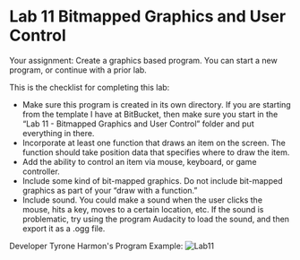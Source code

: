 # Lab 11 Bitmapped Graphics and User Control 

Your assignment: Create a graphics based program. You can start a new program, or continue with a prior lab.

This is the checklist for completing this lab:

* Make sure this program is created in its own directory. 
  If you are starting from the template I have at BitBucket, then make sure you start in the 
  “Lab 11 - Bitmapped Graphics and User Control” folder and put everything in there.
* Incorporate at least one function that draws an item on the screen. 
  The function should take position data that specifies where to draw the item. 
* Add the ability to control an item via mouse, keyboard, or game controller.
* Include some kind of bit-mapped graphics. Do not include bit-mapped graphics as part of your “draw with a function.” 
* Include sound. You could make a sound when the user clicks the mouse, hits a key, moves to a certain location, etc. If the sound is problematic, try using the program Audacity to load the sound, and then export it as a .ogg file.

Developer Tyrone Harmon's Program Example:
<img src="https://github.com/tyrone8980/College_Programming/blob/master/ZMedia/lab11.gif" alt="Lab11" title="Lab11" />
